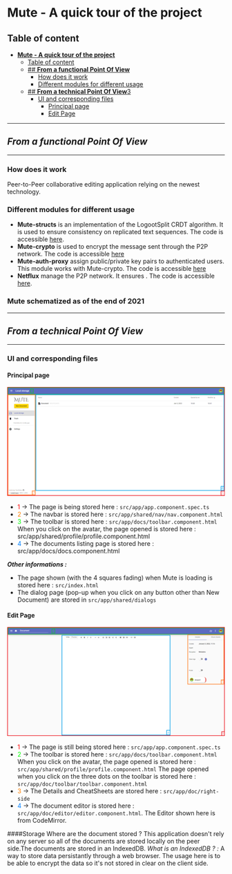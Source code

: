 # **Mute - A quick tour of the project**
## Table of content
- [**Mute - A quick tour of the project**](#mute---a-quick-tour-of-the-project)
  - [Table of content](#table-of-content)
  - [## **From a functional Point Of View**](#-from-a-functional-point-of-view)
    - [How does it work](#how-does-it-work)
    - [Different modules for different usage](#different-modules-for-different-usage)
  - [## **From a technical Point Of View**3](#-from-a-technical-point-of-view3)
    - [UI and corresponding files](#ui-and-corresponding-files)
      - [Principal page](#principal-page)
      - [Edit Page](#edit-page)

---
## ***From a functional Point Of View***
---
### How does it work
Peer-to-Peer collaborative editing application relying on the newest technology.

### Different modules for different usage
- **Mute-structs** is an implementation of the LogootSplit CRDT algorithm. It is used to ensure consistency on replicated text sequences. 
The code is accessible [here](https://github.com/coast-team/mute-structs).
- **Mute-crypto** is used to encrypt the message sent through the P2P network.
The code is accessible [here](https://github.com/coast-team/mute-crypto)
- **Mute-auth-proxy** assign public/private key pairs to authenticated users. This module works with Mute-crypto.
The code is accessible [here](https://github.com/coast-team/mute-auth-proxy)
- **Netflux** manage the P2P network. It ensures . The code is accessible [here](https://github.com/coast-team/netflux).

### Mute schematized as of the end of 2021




---
## ***From a technical Point Of View***
---
### UI and corresponding files

#### Principal page
![alt text](PagePrincipale.png)
- <span style="color:rgb(255, 0, 0);">1</span> -> The page is being stored here : `src/app/app.component.spec.ts`
- <span style="color:rgb(255, 128, 0);">2</span> -> The navbar is stored here : `src/app/shared/nav/nav.component.html`
- <span style="color:rgb(0, 255, 0);">3</span> -> The toolbar is stored here : `src/app/docs/toolbar.component.html`
When you click on the avatar, the page opened is stored here : src/app/shared/profile/profile.component.html
- <span style="color:rgb(0, 128, 255);">4</span> -> The documents listing page is stored here : src/app/docs/docs.component.html

***Other informations :*** 
- The page shown (with the 4 squares fading) when Mute is loading is stored here : `src/index.html`
- The dialog page (pop-up when you click on any button other than New Document) are stored in `src/app/shared/dialogs`

#### Edit Page
![alt text](PageEditionDocument.png)
- <span style="color:rgb(255, 0, 0);">1</span> -> The page is still being stored here : `src/app/app.component.spec.ts`
- <span style="color:rgb(0, 255, 0);">2</span> -> The toolbar is stored here : `src/app/docs/toolbar.component.html`
When you click on the avatar, the page opened is stored here : `src/app/shared/profile/profile.component.html`
The page opened when you click on the three dots on the toolbar is stored here : `src/app/doc/toolbar/toolbar.component.html`
- <span style="color:rgb(255, 128, 0);">3</span> -> The Details and CheatSheets are stored here : `src/app/doc/right-side`
- <span style="color:rgb(0, 128, 255);">4</span> -> The document editor is stored here : `src/app/doc/editor/editor.component.html`. The Editor shown here is from CodeMirror.

####Storage
Where are the document stored ? This application doesn't rely on any server so all of the documents are stored locally on the peer side.The documents are stored in an IndexedDB. 
*What is an IndexedDB ? :*
A way to store data persistantly through a web browser. 
The usage here is to be able to encrypt the data so it's not stored in clear on the client side.













